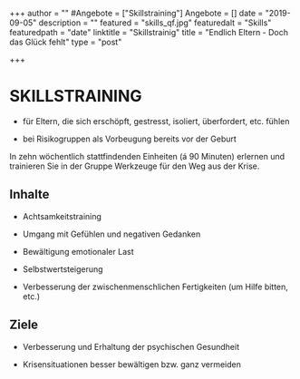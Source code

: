 +++
author = ""
#Angebote = ["Skillstraining"]
Angebote = []
date = "2019-09-05"
description = ""
featured = "skills_qf.jpg"
featuredalt = "Skills"
featuredpath = "date"
linktitle = "Skillstrainig"
title = "Endlich Eltern - Doch das Glück fehlt"
type = "post"

+++

# SKILLSTRAINING
 

* für Eltern, die sich erschöpft, gestresst, isoliert, überfordert, etc. fühlen 

* bei Risikogruppen als Vorbeugung bereits vor der Geburt 


In zehn wöchentlich stattfindenden Einheiten (á 90 Minuten) erlernen und trainieren Sie in der Gruppe Werkzeuge für den Weg aus der Krise. 

## Inhalte 

* Achtsamkeitstraining 

* Umgang mit Gefühlen und negativen Gedanken 

* Bewältigung emotionaler Last 

* Selbstwertsteigerung 

* Verbesserung der zwischenmenschlichen Fertigkeiten (um Hilfe bitten, etc.) 

 

## Ziele 

* Verbesserung und Erhaltung der psychischen Gesundheit 

* Krisensituationen besser bewältigen bzw. ganz vermeiden 
